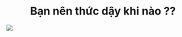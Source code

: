 <h1 align="center">Bạn nên thức dậy khi nào ??</h1>

<a href="https://dinhphuc.github.io/sleep/" align="center" title="Click to view"  target="_blank">
  <img src="https://i.imgur.com/wxiVN2t.gif">
</a>

